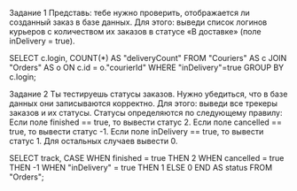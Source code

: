 
Задание 1
Представь: тебе нужно проверить, отображается ли созданный заказ в базе данных.
Для этого: выведи список логинов курьеров с количеством их заказов в статусе «В доставке» (поле inDelivery = true).

SELECT c.login,
    COUNT(*) AS "deliveryCount"
FROM "Couriers" AS c
JOIN "Orders" AS o ON c.id = o."courierId"
WHERE "inDelivery"=true
GROUP BY c.login;

Задание 2
Ты тестируешь статусы заказов. Нужно убедиться, что в базе данных они записываются корректно.
Для этого: выведи все трекеры заказов и их статусы.
Статусы определяются по следующему правилу:
Если поле finished == true, то вывести статус 2.
Если поле canсelled == true, то вывести статус -1.
Если поле inDelivery == true, то вывести статус 1.
Для остальных случаев вывести 0.

SELECT track,
CASE
        WHEN finished = true THEN 2
        WHEN cancelled = true THEN -1
        WHEN "inDelivery" = true THEN 1
        ELSE 0
        END AS status
        FROM "Orders";

